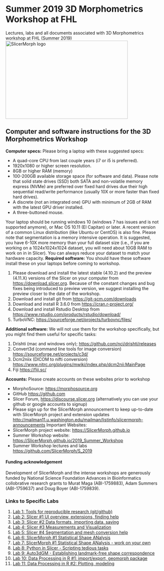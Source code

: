 # Summer 2019 3D Morphometrics Workshop at FHL 
Lectures, labs and all documents associated with 3D Morphometrics workshop at FHL (Summer 2019)
<img alt="SlicerMorph logo" width="400" height="256" src="https://github.com/SlicerMorph/SlicerMorph.github.io/blob/master/SlicerMorph_Logos/SlicerMorph_Final_Logos-V2.jpg">

## Computer and software instructions for the 3D Morphometrics Workshop
**Computer specs:** Please bring a laptop with these suggested specs:
*	A quad-core CPU from last couple years (i7 or i5 is preferred). 
*	1920x1080 or higher screen resolution.
*	8GB or higher RAM (memory)
*	100-200GB available storage space (for software and data). Please note that solid state drives (SSD) both SATA and non-volatile memory express (NVMe) are preferred over fixed hard drives due their high sequential read/write performance (usually 10X or more faster than fixed hard drives). 
*	 A discrete (not an integrated one) GPU with minimum of 2GB of RAM with the latest GPU driver installed.  
*	A three-buttoned mouse. 

Your laptop should be running windows 10 (windows 7 has issues and is not supported anymore), or Mac OS 10.11 (El Capitan) or later.  A recent version of a common Linux distribution (like Ubuntu or CentOS) is also fine.
Please note that segmentation is a memory intensive operation. It is suggested, you have 6-10X more memory than your full dataset size (i.e., if you are working on a 1024x1024x1024 dataset, you will need about 10GB RAM to work on in in Slicer). You can always reduce your dataset to match your hardware capacity. 
**Required software:** You should have these software install these on your laptops before coming to workshop.
1.	Please download and install the latest stable (4.10.2) and the preview (4.11.X) versions of the Slicer on your computer from https://download.slicer.org. Because of the constant changes and bug fixes being introduced to preview version, we suggest installing the preview closer to the date of the workshop.
2.	Download and install git from https://git-scm.com/downloads 
3.	Download and install R 3.6.0 from https://cran.r-project.org/
4.	Download and install Rstudio Desktop from https://www.rstudio.com/products/rstudio/download/
5.	TurboVNC: https://sourceforge.net/projects/turbovnc/files/ 

**Additional software:** We will not use them for the workshop specifically, but you might find them useful for specific tasks:
1.	Drishti (mac and windows only); https://github.com/nci/drishti/releases
2.	Convert3d (command line tools for image conversion) https://sourceforge.net/projects/c3d/
3.	Dcm2niix (DICOM to nifti conversion) https://www.nitrc.org/plugins/mwiki/index.php/dcm2nii:MainPage
4.	Fiji https://fiji.sc/

**Accounts:** Please create accounts on these websites prior to workshop
*	MorphoSource: https://morphosource.org
*	GitHub https://github.com
*	Slicer Forum, https://discourse.slicer.org (alternatively you can use your github or google accounts to signup)
*	Please sign up for the SlicerMorph announcement to keep up-to-date with SlicerMorph project and extension updates http://mailman11.u.washington.edu/mailman/listinfo/slicermorph-announcements
Important Websites:
*	SlicerMorph project website: https://SlicerMorph.github.io
*	Summer Workshop website: https://SlicerMorph.github.io/2019_Summer_Workshop
*	Summer Workshop lectures and labs https://github.com/SlicerMorph/S_2019

#### Funding acknowledgement
Development of SlicerMorph and the intense workshops are generously funded by National Science Foundation Advances in Bioinformatics collobrative research grants to Murat Maga (ABI-1759883), Adam Summers (ABI-1759637) and Doug Boyer (ABI-1759839). 


### Links to Specific Labs
1. [Lab 1: Tools for reproducible research (git/github)](https://github.com/SlicerMorph/S_2019/tree/master/Lab01) 
2. [Lab 2: Slicer #1 UI overview, extensions, finding help](https://github.com/SlicerMorph/S_2019/tree/master/Lab02)
3. [Lab 3: Slicer #2 Data formats, importing data, saving](https://github.com/SlicerMorph/S_2019/tree/master/Lab03)
4. [Lab 4: Slicer #3 Measurements and Visualization](https://github.com/SlicerMorph/S_2019/tree/master/Lab04)
5. [Lab 5: Slicer #4 Segmentation and mesh conversion help](https://github.com/SlicerMorph/S_2019/tree/master/Lab05)
5. [Lab 6: SlicerMorph #1 Statistical Shape ANalysis](https://github.com/SlicerMorph/S_2019/tree/master/Lab06)
6. [Lab 7: SlicerMorph #1 Statistical Shape ANalysis - work on your own](https://github.com/SlicerMorph/S_2019/tree/master/Lab07)
7. [Lab 8: Python in Slicer - Scripting tedious tasks](https://github.com/SlicerMorph/S_2019/tree/master/Lab08)
8. [Lab 9: Auto3dGM - Establishing landmark-free shape correspondence](https://github.com/SlicerMorph/S_2019/tree/master/Lab09)
9. [Lab 10: Data Processing in R #1: import/export, geomorph package](https://github.com/SlicerMorph/S_2019/tree/master/Lab10)
10. [Lab 11: Data Processing in R #2: Plotting, modeling](https://github.com/SlicerMorph/S_2019/tree/master/Lab11)



